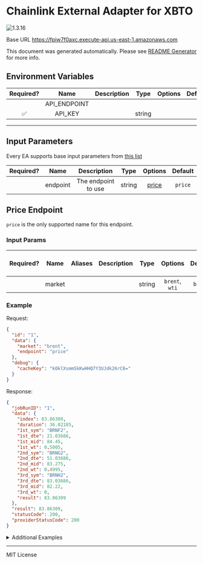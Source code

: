 # Chainlink External Adapter for XBTO

![1.3.16](https://img.shields.io/github/package-json/v/smartcontractkit/external-adapters-js?filename=packages/sources/xbto/package.json)

Base URL https://fpiw7f0axc.execute-api.us-east-1.amazonaws.com

This document was generated automatically. Please see [README Generator](../../scripts#readme-generator) for more info.

## Environment Variables

| Required? |     Name     | Description |  Type  | Options | Default |
| :-------: | :----------: | :---------: | :----: | :-----: | :-----: |
|           | API_ENDPOINT |             |        |         |         |
|    ✅     |   API_KEY    |             | string |         |         |

---

## Input Parameters

Every EA supports base input parameters from [this list](../../core/bootstrap#base-input-parameters)

| Required? |   Name   |     Description     |  Type  |         Options          | Default |
| :-------: | :------: | :-----------------: | :----: | :----------------------: | :-----: |
|           | endpoint | The endpoint to use | string | [price](#price-endpoint) | `price` |

## Price Endpoint

`price` is the only supported name for this endpoint.

### Input Params

| Required? |  Name  | Aliases | Description |  Type  |    Options     | Default | Depends On | Not Valid With |
| :-------: | :----: | :-----: | :---------: | :----: | :------------: | :-----: | :--------: | :------------: |
|           | market |         |             | string | `brent`, `wti` | `brent` |            |                |

### Example

Request:

```json
{
  "id": "1",
  "data": {
    "market": "brent",
    "endpoint": "price"
  },
  "debug": {
    "cacheKey": "kOklXsmmSkKwHHQ7Y3UJdk26rC8="
  }
}
```

Response:

```json
{
  "jobRunID": "1",
  "data": {
    "index": 83.86309,
    "duration": 36.02185,
    "1st_sym": "BRNF2",
    "1st_dte": 21.03686,
    "1st_mid": 84.45,
    "1st_wt": 0.5005,
    "2nd_sym": "BRNG2",
    "2nd_dte": 51.03686,
    "2nd_mid": 83.275,
    "2nd_wt": 0.4995,
    "3rd_sym": "BRNH2",
    "3rd_dte": 83.03686,
    "3rd_mid": 82.22,
    "3rd_wt": 0,
    "result": 83.86309
  },
  "result": 83.86309,
  "statusCode": 200,
  "providerStatusCode": 200
}
```

<details>
<summary>Additional Examples</summary>

Request:

```json
{
  "id": "1",
  "data": {
    "market": "wti",
    "endpoint": "price"
  },
  "debug": {
    "cacheKey": "ZFIDg0FVXiArti9zMRWkbguidY8="
  }
}
```

Response:

```json
{
  "jobRunID": "1",
  "data": {
    "index": 82.5261,
    "duration": 35.83218,
    "1st_sym": "CLZ1",
    "1st_dte": 10.03456,
    "1st_mid": 83.92,
    "1st_wt": 0.1678186,
    "2nd_sym": "CLF2",
    "2nd_dte": 41.03456,
    "2nd_mid": 82.245,
    "2nd_wt": 0.8321814,
    "3rd_sym": "CLG2",
    "3rd_dte": 72.03456,
    "3rd_mid": 80.74,
    "3rd_wt": 0,
    "result": 82.5261
  },
  "result": 82.5261,
  "statusCode": 200,
  "providerStatusCode": 200
}
```

</details>

---

MIT License
